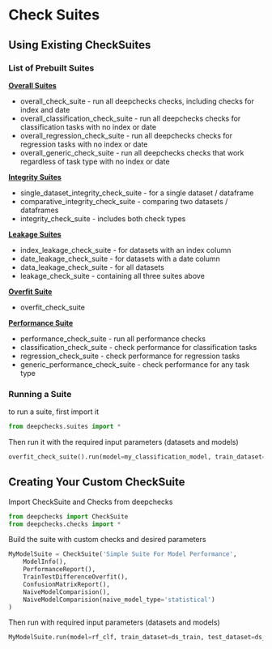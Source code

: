 # Check Suites

## Using Existing CheckSuites

### List of Prebuilt Suites

[**Overall Suites**](./overall_suite.py)

  - overall_check_suite - run all deepchecks checks, including checks for index and date
  - overall_classification_check_suite - run all deepchecks checks for classification tasks with no index or date
  - overall_regression_check_suite - run all deepchecks checks for regression tasks with no index or date
  - overall_generic_check_suite - run all deepchecks checks that work regardless of task type with no index or date

[**Integrity Suites**](./integrity_suite.py)

  - single_dataset_integrity_check_suite - for a single dataset / dataframe
  - comparative_integrity_check_suite - comparing two datasets / dataframes
  - integrity_check_suite - includes both check types 

[**Leakage Suites**](./leakage_suite.py)
  - index_leakage_check_suite - for datasets with an index column
  - date_leakage_check_suite - for datasets with a date column
  - data_leakage_check_suite  - for all datasets
  - leakage_check_suite - containing all three suites above

[**Overfit Suite**](./overfit_suite.py)
  - overfit_check_suite
  
[**Performance Suite**](./performance_suite.py)
  - performance_check_suite - run all performance checks
  - classification_check_suite - check performance for classification tasks
  - regression_check_suite - check performance for regression tasks
  - generic_performance_check_suite - check performance for any task type

### Running a Suite
to run a suite, first import it

```python
from deepchecks.suites import *
```
Then run it with the required input parameters (datasets and models)
```python
overfit_check_suite().run(model=my_classification_model, train_dataset=ds_train, test_dataset=ds_test)
```

## Creating Your Custom CheckSuite

Import CheckSuite and Checks from deepchecks

```python
from deepchecks import CheckSuite
from deepchecks.checks import *
```
Build the suite with custom checks and desired parameters
```python
MyModelSuite = CheckSuite('Simple Suite For Model Performance',
    ModelInfo(),
    PerformanceReport(),
    TrainTestDifferenceOverfit(),
    ConfusionMatrixReport(),
    NaiveModelComparision(),
    NaiveModelComparision(naive_model_type='statistical')
)
```
Then run with required input parameters (datasets and models)
```python
MyModelSuite.run(model=rf_clf, train_dataset=ds_train, test_dataset=ds_test, check_datasets_policy='both')
```
